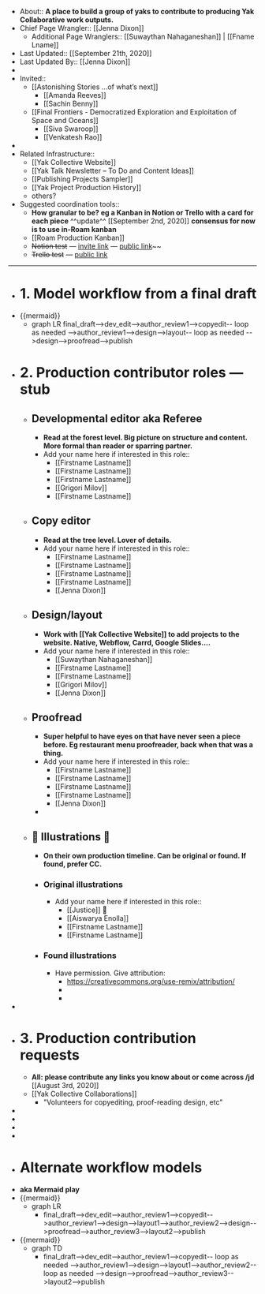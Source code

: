 - About:: __A place to build a group of yaks to contribute to producing Yak Collaborative work outputs.__
- Chief Page Wrangler:: [[Jenna Dixon]]
    - Additional Page Wranglers:: [[Suwaythan Nahaganeshan]] | [[Fname Lname]] 
- Last Updated:: [[September 21th, 2020]]
- Last Updated By:: [[Jenna Dixon]]
-  
- Invited::
    - [[Astonishing Stories
...of what’s next]]
        - [[Amanda Reeves]]
        - [[Sachin Benny]]
    - [[Final Frontiers - Democratized Exploration and Exploitation of Space and Oceans]] 
        - [[Siva Swaroop]]
        - [[Venkatesh Rao]]
- 
- Related Infrastructure::
    - [[Yak Collective Website]]
    - [[Yak Talk Newsletter – To Do and Content Ideas]]
    - [[Publishing Projects Sampler]]
    - [[Yak Project Production History]]
    - others?
- Suggested coordination tools::
    - __How granular to be? eg a Kanban in Notion or Trello with a card for each piece__ ^^update^^ [[September 2nd, 2020]] __consensus for now is to use in-Roam kanban__
    - [[Roam Production Kanban]]
    - ~~Notion test~~ — [invite link](https://www.notion.so/invite/c58785e67336468df996a71942d153005c95d02b) — [public link](https://www.notion.so/41ff3b37d55c4cfbaddaed83ad16b9d6?v=046dfa62ab774f688c03b1a246516036)~~
    - ~~Trello test~~ — [public link](https://trello.com/b/ewxc9qCV/project-production-kanban)
- ----------------------------------------------------------------------------
- # 1. Model workflow from a final draft
- {{mermaid}}
    - graph LR
    final_draft-->dev_edit-->author_review1-->copyedit-- loop as needed -->author_review1-->design-->layout-- loop as needed -->design-->proofread-->publish
- # 2. Production contributor roles — stub
    - ## Developmental editor aka Referee
        - __Read at the forest level. Big picture on structure and content. 
More formal than reader or sparring partner.__
        - Add your name here if interested in this role::
            - [[Firstname Lastname]]
            - [[Firstname Lastname]]
            - [[Firstname Lastname]]
            - [[Grigori Milov]]
            - [[Firstname Lastname]]
    - ## Copy editor
        - __Read at the tree level. Lover of details.__
        - Add your name here if interested in this role::
            - [[Firstname Lastname]]
            - [[Firstname Lastname]]
            - [[Firstname Lastname]]
            - [[Firstname Lastname]]
            - [[Jenna Dixon]]
    - ## Design/layout
        - __Work with [[Yak Collective Website]] to add projects to the website. 
Native, Webflow, Carrd, Google Slides....__
        - Add your name here if interested in this role::
            - [[Suwaythan Nahaganeshan]]
            - [[Firstname Lastname]]
            - [[Firstname Lastname]]
            - [[Grigori Milov]]
            - [[Jenna Dixon]]
    - ## Proofread
        - __Super helpful to have eyes on that have never seen a piece before. 
Eg restaurant menu proofreader, back when that was a thing.__
        - Add your name here if interested in this role::
            - [[Firstname Lastname]]
            - [[Firstname Lastname]]
            - [[Firstname Lastname]]
            - [[Firstname Lastname]]
            - [[Jenna Dixon]]
        - 
    - ## 🎨 Illustrations 🎨
        - __On their own production timeline. Can be original or found. If found, prefer CC.__
        - ### Original illustrations
            - Add your name here if interested in this role::
                - [[Justice]] 💸
                - [[Aiswarya Enolla]]
                - [[Firstname Lastname]]
                - [[Firstname Lastname]]
        - ###  Found illustrations
            - Have permission. Give attribution:
                - https://creativecommons.org/use-remix/attribution/
                - 
                - 
- 
- # 3. Production contribution requests
    - __All: please contribute any links you know about or come across /jd__ [[August 3rd, 2020]]  
    - [[Yak Collective Collaborations]]
        - "Volunteers for copyediting, proof-reading design, etc"
- 
- 
- 
- 
- # Alternate workflow models
- __aka Mermaid play__
- {{mermaid}}
    - graph LR
        - final_draft-->dev_edit-->author_review1-->copyedit-->author_review1-->design-->layout1-->author_review2-->design-->proofread-->author_review3-->layout2-->publish
- {{mermaid}}
    - graph TD
        - final_draft-->dev_edit-->author_review1-->copyedit-- loop as needed -->author_review1-->design-->layout1-->author_review2-- loop as needed -->design-->proofread-->author_review3-->layout2-->publish
